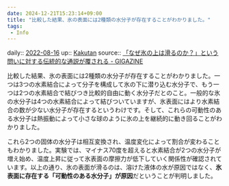 ```yaml
---
date: 2024-12-21T15:23:14+09:00
title: "比較した結果、氷の表面には2種類の水分子が存在することがわかりました。"
tags:
 - Info
---
```


daily:: [2022-08-16](Daily_Note/2022-08-16.md)
up:: [Kakutan](../Bar/Novel/Nacaria/Kakutan.md)
source:: [「なぜ氷の上は滑るのか？」という問いに対する伝統的な通説が覆される - GIGAZINE](https://gigazine.net/news/20180523-slipperiness-of-ice/)

比較した結果、氷の表面には2種類の水分子が存在することがわかりました。一つは3つの水素結合によって分子を構成して氷の下に潜り込む水分子で、もう一つは2つの水素結合で結びつき比較的自由に動く水分子だとのこと。一般的な氷の水分子は4つの水素結合によって結びついていますが、氷表面にはより水素結合の数が少ない水分子が存在するというわけです。そして、これらの可動性のある水分子は熱振動によって小さな球のように氷の上を継続的に動き回ることがわかりました。 
 
これら2つの固体の水分子は相互変換され、温度変化によって割合が変わることもわかりました。実験では、マイナス70度を超えると水素結合が2つの水分子が増え始め、温度上昇に従って氷表面の摩擦力が低下していく関係性が確認されています。以上の通り、氷の表面が滑るのは、溶けた液体の水が原因ではなく、**氷表面に存在する「可動性のある水分子」が原因**だということが判明しました。